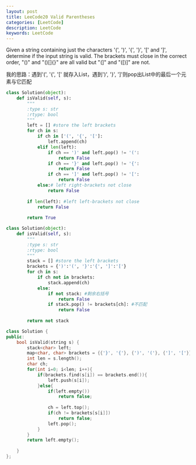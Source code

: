 ```yaml
---
layout: post
title: LeeCode20 Valid Parentheses
categories: [LeetCode]
description: LeetCode
keywords: LeetCode
---
```


Given a string containing just the characters '(', ')', '{', '}', '[' and ']', determine if the input string is valid.
The brackets must close in the correct order, "()" and "()[]{}" are all valid but "(]" and "([)]" are not.

我的思路：遇到'(', '{', '[' 就存入List，遇到')', '}', ']'则pop出List中的最后一个元素与它匹配

```python
class Solution(object):
    def isValid(self, s):
        """
        :type s: str
        :rtype: bool
        """
        left = [] #store the left brackets
        for ch in s:
            if ch in ['(', '{', '[']:
                left.append(ch)
            elif len(left):
                if ch == ')' and left.pop() != '(':
                    return False
                if ch == '}' and left.pop() != '{':
                    return False
                if ch == ']' and left.pop() != '[':
                    return False
            else:# left right-brackets not close
                return False
                
        if len(left): #left left-brackets not close
            return False
        
        return True
```

```python
class Solution(object):
    def isValid(self, s):
        """
        :type s: str
        :rtype: bool
        """
        stack = [] #store the left brackets
        brackets = {')':'(', '}':'{', ']':'['}
        for ch in s:
            if ch not in brackets:
                stack.append(ch)
            else:
                if not stack: #剩余右括号
                    return False
                if stack.pop() != brackets[ch]: #不匹配
                    return False
                
        return not stack
```

```c++
class Solution {
public:
    bool isValid(string s) {
        stack<char> left;
        map<char, char> brackets = {{'}', '{'}, {')', '('}, {']', '['}};
        int len = s.length();
        char ch;
        for(int i=0; i<len; i++){
            if(brackets.find(s[i]) == brackets.end()){
                left.push(s[i]);
            }else{
                if(left.empty())
                    return false;
            
                ch = left.top();
                if(ch != brackets[s[i]])
                    return false;
                left.pop();
            }
        }
        return left.empty();                
        
    }
};
```
